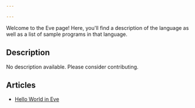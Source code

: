 ```yaml
---

---
```


Welcome to the Eve page! Here, you'll find a description of the language as well as a list of sample programs in that language.

## Description

No description available. Please consider contributing.

## Articles

- [Hello World in Eve](https://sampleprograms.io/projects/hello-world/eve)